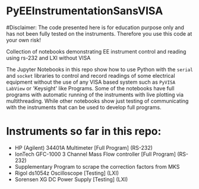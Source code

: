 # PyEEInstrumentationSansVISA

#Disclaimer: The code presented here is for education purpose only and has not been fully tested on the instruments. Therefore you use this code at your own risk!

Collection of notebooks demonstrating EE instrument control and reading using rs-232 and LXI without VISA

The Jupyter Notebooks in this repo show how to use Python with the `serial` and `socket` libraries to control and record readings of some electrical equipment without the use of any VISA based system such as `PyVISA` `LabView` or 'Keysight' like Programs.
Some of the notebooks have full programs with automatic running of the instruments with live plotting via multithreading. While other notebooks show just testing of communicating with the instruments that can be used to develop full programs.

# Instruments so far in this repo:
+ HP (Agilent) 34401A Multimeter [Full Program] (RS-232)
+ IonTech GFC-1000 3 Channel Mass Flow controller [Full Program] (RS-232)
+ Supplementary Program to scrape the correction factors from MKS 
+ Rigol ds1054z Oscilloscope [Testing] (LXI)
+ Sorensen XG DC Power Supply [Testing] (LXI)


